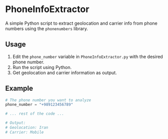 # PhoneInfoExtractor

A simple Python script to extract geolocation and carrier info from phone numbers using the `phonenumbers` library.

## Usage

1. Edit the `phone_number` variable in `PhoneInfoExtractor.py` with the desired phone number.
2. Run the script using Python.
3. Get geolocation and carrier information as output.

## Example

```python
# The phone number you want to analyze
phone_number = "+989123456789"

# ... rest of the code ...

# Output:
# Geolocation: Iran
# Carrier: Mobile
